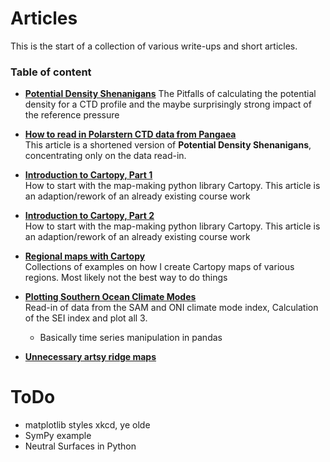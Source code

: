 # Articles

This is the start of a collection of various write-ups and short articles. 

### Table of content
* [**Potential Density Shenanigans**](Articles/Potential_Density_Shenanigans.ipynb)
The Pitfalls of calculating the potential density for a CTD profile and the maybe surprisingly strong impact of the reference pressure

* [**How to read in Polarstern CTD data from Pangaea**](Articles/Read_in_Polarstern_CTD_data_from_Pangaea.ipynb)  
This article is a shortened version of **Potential Density Shenanigans**, concentrating only on the data read-in.

* [**Introduction to Cartopy, Part 1**](Articles/Introduction_to_Cartopy_Part1.ipynb)  
How to start with the map-making python library Cartopy. This article is an adaption/rework of an already existing course work

* [**Introduction to Cartopy, Part 2**](Articles/Introduction_to_Cartopy_Part2.ipynb)  
How to start with the map-making python library Cartopy. This article is an adaption/rework of an already existing course work

* [**Regional maps with Cartopy**](Articles/CartopyRegionalMaps.ipynb)  
Collections of examples on how I create Cartopy maps of various regions. Most likely not the best way to do things

* [**Plotting Southern Ocean Climate Modes**](Articles/Plotting_Southern_Ocean_Climate_Modes.ipynb)  
Read-in of data from the SAM and ONI climate mode index, Calculation of the SEI index and plot all 3.
  - Basically time series manipulation in pandas

* [**Unnecessary artsy ridge maps**](Articles/Unnecessary_artsy_ridge_maps.ipynb)

# ToDo
* matplotlib styles xkcd, ye olde
* SymPy example
* Neutral Surfaces in Python

